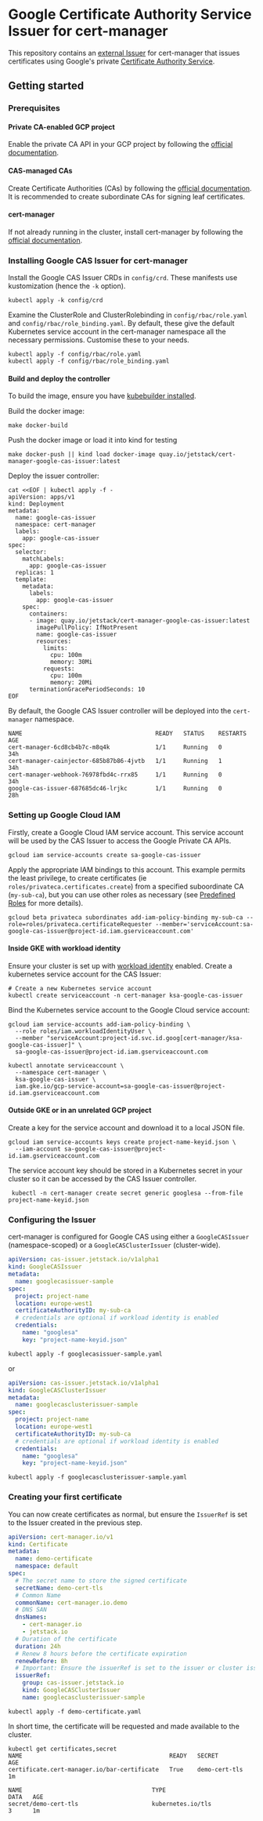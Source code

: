 # Google Certificate Authority Service Issuer for cert-manager

This repository contains an [external Issuer](https://cert-manager.io/docs/contributing/external-issuers/)
for cert-manager that issues certificates using Google's private
[Certificate Authority Service](https://cloud.google.com/certificate-authority-service/).

## Getting started

### Prerequisites

#### Private CA-enabled GCP project

Enable the private CA API in your GCP project by following the
[official documentation](https://cloud.google.com/certificate-authority-service/docs/quickstart).

####  CAS-managed CAs

Create Certificate Authorities (CAs) by following the [official documentation](https://cloud.google.com/certificate-authority-service/docs/creating-certificate-authorities). It is recommended to create subordinate CAs for signing leaf certificates.

#### cert-manager

If not already running in the cluster, install cert-manager by following the [official documentation](https://cert-manager.io/docs/installation/kubernetes/).

### Installing Google CAS Issuer for cert-manager

Install the Google CAS Issuer CRDs in `config/crd`. These manifests use kustomization (hence the `-k` option).

```shell
kubectl apply -k config/crd
```

Examine the ClusterRole and ClusterRolebinding in `config/rbac/role.yaml` and
`config/rbac/role_binding.yaml`. By default, these give the default Kubernetes service
account in the cert-manager namespace all the necessary permissions. Customise these to your needs.

```shell
kubectl apply -f config/rbac/role.yaml
kubectl apply -f config/rbac/role_binding.yaml
```

#### Build and deploy the controller

To build the image, ensure you have
[kubebuilder installed](https://book.kubebuilder.io/quick-start.html#installation).

Build the docker image:

```shell
make docker-build
```

Push the docker image or load it into kind for testing
```shell
make docker-push || kind load docker-image quay.io/jetstack/cert-manager-google-cas-issuer:latest
```

Deploy the issuer controller:

```shell
cat <<EOF | kubectl apply -f -
apiVersion: apps/v1
kind: Deployment
metadata:
  name: google-cas-issuer
  namespace: cert-manager
  labels:
    app: google-cas-issuer
spec:
  selector:
    matchLabels:
      app: google-cas-issuer
  replicas: 1
  template:
    metadata:
      labels:
        app: google-cas-issuer
    spec:
      containers:
      - image: quay.io/jetstack/cert-manager-google-cas-issuer:latest
        imagePullPolicy: IfNotPresent
        name: google-cas-issuer
        resources:
          limits:
            cpu: 100m
            memory: 30Mi
          requests:
            cpu: 100m
            memory: 20Mi
      terminationGracePeriodSeconds: 10
EOF
```

By default, the Google CAS Issuer controller will be deployed into the `cert-manager` namespace.

```shell
NAME                                      READY   STATUS    RESTARTS   AGE
cert-manager-6cd8cb4b7c-m8q4k             1/1     Running   0          34h
cert-manager-cainjector-685b87b86-4jvtb   1/1     Running   1          34h
cert-manager-webhook-76978fbd4c-rrx85     1/1     Running   0          34h
google-cas-issuer-687685dc46-lrjkc        1/1     Running   0          28h
```

### Setting up Google Cloud IAM

Firstly, create a Google Cloud IAM service account. This service account will be used by the CAS Issuer to access the Google Private CA APIs.

```shell
gcloud iam service-accounts create sa-google-cas-issuer
```

Apply the appropriate IAM bindings to this account. This example permits the least privilege, to create  certificates (ie `roles/privateca.certificates.create`) from a specified suboordinate CA (`my-sub-ca`), but you can use other roles as necessary (see [Predefined Roles](https://cloud.google.com/certificate-authority-service/docs/reference/permissions-and-roles#predefined_roles) for more details).

```shell
gcloud beta privateca subordinates add-iam-policy-binding my-sub-ca --role=roles/privateca.certificateRequester --member='serviceAccount:sa-google-cas-issuer@project-id.iam.gserviceaccount.com'
```

#### Inside GKE with workload identity

Ensure your cluster is set up with
[workload identity](https://cloud.google.com/kubernetes-engine/docs/how-to/workload-identity)
enabled. Create a kubernetes service account for the CAS Issuer:

```shell
# Create a new Kubernetes service account
kubectl create serviceaccount -n cert-manager ksa-google-cas-issuer
```

Bind the Kubernetes service account to the Google Cloud service account:

```shell
gcloud iam service-accounts add-iam-policy-binding \
  --role roles/iam.workloadIdentityUser \
  --member "serviceAccount:project-id.svc.id.goog[cert-manager/ksa-google-cas-issuer]" \
  sa-google-cas-issuer@project-id.iam.gserviceaccount.com

kubectl annotate serviceaccount \
  --namespace cert-manager \
  ksa-google-cas-issuer \
  iam.gke.io/gcp-service-account=sa-google-cas-issuer@project-id.iam.gserviceaccount.com
```

#### Outside GKE or in an unrelated GCP project

Create a key for the service account and download it to a local JSON file.

```shell
gcloud iam service-accounts keys create project-name-keyid.json \
  --iam-account sa-google-cas-issuer@project-id.iam.gserviceaccount.com
```

The service account key should be stored in a Kubernetes secret in your cluster so it can be accessed by the CAS Issuer controller.

```shell
 kubectl -n cert-manager create secret generic googlesa --from-file project-name-keyid.json 
```

### Configuring the Issuer

cert-manager is configured for Google CAS using either a `GoogleCASIssuer` (namespace-scoped) or a `GoogleCASClusterIssuer` (cluster-wide).

```yaml
apiVersion: cas-issuer.jetstack.io/v1alpha1
kind: GoogleCASIssuer
metadata:
  name: googlecasissuer-sample
spec:
  project: project-name
  location: europe-west1
  certificateAuthorityID: my-sub-ca
  # credentials are optional if workload identity is enabled
  credentials:
    name: "googlesa"
    key: "project-name-keyid.json"
```

```shell
kubectl apply -f googlecasissuer-sample.yaml
```

or

```yaml
apiVersion: cas-issuer.jetstack.io/v1alpha1
kind: GoogleCASClusterIssuer
metadata:
  name: googlecasclusterissuer-sample
spec:
  project: project-name
  location: europe-west1
  certificateAuthorityID: my-sub-ca
  # credentials are optional if workload identity is enabled
  credentials:
    name: "googlesa"
    key: "project-name-keyid.json"
```

```shell
kubectl apply -f googlecasclusterissuer-sample.yaml
```

### Creating your first certificate

You can now create certificates as normal, but ensure the `IssuerRef` is set to the Issuer created in the previous step.

```yaml
apiVersion: cert-manager.io/v1
kind: Certificate
metadata:
  name: demo-certificate
  namespace: default
spec:
  # The secret name to store the signed certificate
  secretName: demo-cert-tls
  # Common Name
  commonName: cert-manager.io.demo
  # DNS SAN
  dnsNames:
    - cert-manager.io
    - jetstack.io
  # Duration of the certificate
  duration: 24h
  # Renew 8 hours before the certificate expiration
  renewBefore: 8h
  # Important: Ensure the issuerRef is set to the issuer or cluster issuer configured earlier
  issuerRef:
    group: cas-issuer.jetstack.io
    kind: GoogleCASClusterIssuer
    name: googlecasclusterissuer-sample
```

```shell
kubectl apply -f demo-certificate.yaml
```

In short time, the certificate will be requested and made available to the cluster.

```shell
kubectl get certificates,secret
NAME                                          READY   SECRET         AGE
certificate.cert-manager.io/bar-certificate   True    demo-cert-tls  1m

NAME                                     TYPE                                  DATA   AGE
secret/demo-cert-tls                     kubernetes.io/tls                     3      1m
```
